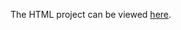 The HTML project can be viewed [here](https://github.com/Photon-einstein/Udacity_Introduction_to_Programming/master/1-HTML/notes.html).
